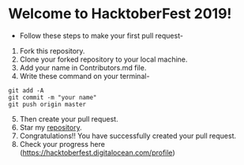# Welcome to HacktoberFest 2019!

* Follow these steps to make your first pull request-

1. Fork this repository.
2. Clone your forked repository to your local machine.
3. Add your name in Contributors.md file.
4. Write these command on your terminal-
```
git add -A
git commit -m "your name"
git push origin master
```
5. Then create your pull request.
6. Star my [repository](https://github.com/Dhroov7/HacktoberFest2019).
7. Congratulations!! You have successfully created your pull request.
8. Check your progress here (https://hacktoberfest.digitalocean.com/profile)
